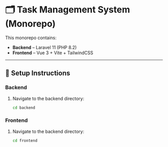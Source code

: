 # 🗂️ Task Management System (Monorepo)

This monorepo contains:

- **Backend** – Laravel 11 (PHP 8.2)
- **Frontend** – Vue 3 + Vite + TailwindCSS

---

## 🚀 Setup Instructions

### Backend
1. Navigate to the backend directory:
   ```bash
   cd backend

### Frontend
1. Navigate to the backend directory:
   ```bash
   cd frontend
